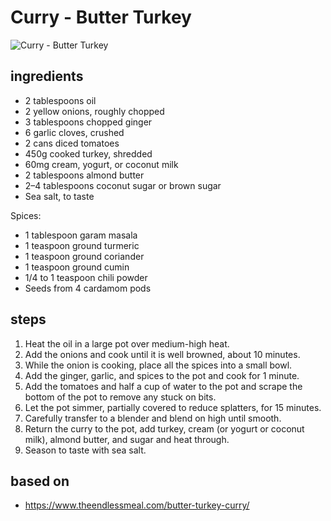# Curry - Butter Turkey

![Curry - Butter Turkey](https://recipes.ratcliffefamily.org/images/curry-—-butter-turkey.jpg)

## ingredients

- 2 tablespoons oil
- 2 yellow onions, roughly chopped
- 3 tablespoons chopped ginger
- 6 garlic cloves, crushed
- 2 cans diced tomatoes
- 450g cooked turkey, shredded
- 60mg cream, yogurt, or coconut milk
- 2 tablespoons almond butter
- 2–4 tablespoons coconut sugar or brown sugar
- Sea salt, to taste

Spices:

- 1 tablespoon garam masala
- 1 teaspoon ground turmeric
- 1 teaspoon ground coriander
- 1 teaspoon ground cumin
- 1/4 to 1 teaspoon chili powder
- Seeds from 4 cardamom pods

## steps

1. Heat the oil in a large pot over medium-high heat.
2. Add the onions and cook until it is well browned, about 10 minutes.
3. While the onion is cooking, place all the spices into a small bowl.
4. Add the ginger, garlic, and spices to the pot and cook for 1 minute.
5. Add the tomatoes and half a cup of water to the pot and scrape the bottom of the pot to remove any stuck on bits.
6. Let the pot simmer, partially covered to reduce splatters, for 15 minutes.
7. Carefully transfer to a blender and blend on high until smooth.
8. Return the curry to the pot, add turkey, cream (or yogurt or coconut milk), almond butter, and sugar and heat through.
9. Season to taste with sea salt.

## based on

- https://www.theendlessmeal.com/butter-turkey-curry/
